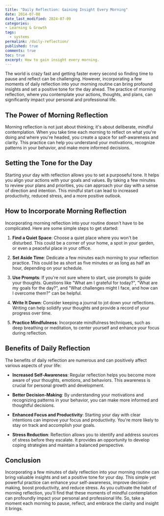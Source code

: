 ```yaml
---
title: "Daily Reflection: Gaining Insight Every Morning"
date: 2014-07-08
date_last_modified: 2024-07-09
categories:
- Learning & Growth
tags:
  - systems
permalink: /daily-reflection/
published: true
comments: true
toc: true
excerpt: How to gain insight every morning.
---
```

The world is crazy fast and getting faster every second so finding time to pause and reflect can be challenging. However, incorporating a few moments of daily reflection into your morning routine can bring profound insights and set a positive tone for the day ahead. The practice of morning reflection, where you contemplate your actions, thoughts, and plans, can significantly impact your personal and professional life.

## The Power of Morning Reflection
Morning reflection is not just about thinking; it's about deliberate, mindful contemplation. When you take time each morning to reflect on what you're doing and where you're headed, you create a space for self-awareness and clarity. This practice can help you understand your motivations, recognize patterns in your behavior, and make more informed decisions.

## Setting the Tone for the Day
Starting your day with reflection allows you to set a purposeful tone. It helps you align your actions with your goals and values. By taking a few minutes to review your plans and priorities, you can approach your day with a sense of direction and intention. This mindful start can lead to increased productivity, reduced stress, and a more positive outlook.

## How to Incorporate Morning Reflection
Incorporating morning reflection into your routine doesn't have to be complicated. Here are some simple steps to get started:

1. **Find a Quiet Space**: Choose a quiet place where you won't be disturbed. This could be a corner of your home, a spot in your garden, or even a peaceful place in your office.

2. **Set Aside Time**: Dedicate a few minutes each morning to your reflection practice. This could be as short as five minutes or as long as half an hour, depending on your schedule.

3. **Use Prompts**: If you're not sure where to start, use prompts to guide your thoughts. Questions like "What am I grateful for today?", "What are my goals for the day?", and "What challenges might I face, and how can I overcome them?" can be helpful.

4. **Write It Down**: Consider keeping a journal to jot down your reflections. Writing can help solidify your thoughts and provide a record of your progress over time.

5. **Practice Mindfulness**: Incorporate mindfulness techniques, such as deep breathing or meditation, to center yourself and enhance your focus during reflection.

## Benefits of Daily Reflection
The benefits of daily reflection are numerous and can positively affect various aspects of your life:

- **Increased Self-Awareness**: Regular reflection helps you become more aware of your thoughts, emotions, and behaviors. This awareness is crucial for personal growth and development.

- **Better Decision-Making**: By understanding your motivations and recognizing patterns in your behavior, you can make more informed and thoughtful decisions.

- **Enhanced Focus and Productivity**: Starting your day with clear intentions can improve your focus and productivity. You're more likely to stay on track and accomplish your goals.

- **Stress Reduction**: Reflection allows you to identify and address sources of stress before they escalate. It provides an opportunity to develop coping strategies and maintain a balanced perspective.

## Conclusion
Incorporating a few minutes of daily reflection into your morning routine can bring valuable insights and set a positive tone for your day. This simple yet powerful practice can enhance your self-awareness, improve decision-making, boost productivity, and reduce stress. As you cultivate the habit of morning reflection, you'll find that these moments of mindful contemplation can profoundly impact your personal and professional life. So, take a moment each morning to pause, reflect, and embrace the clarity and insight it brings.